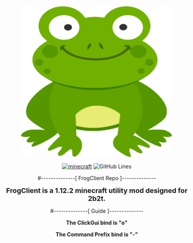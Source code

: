 <center><img src="src/main/resources/frog.png" alt="frog" width="400" height="400"/>  

[![minecraft](https://img.shields.io/badge/Minecraft-1.12.2-blueviolet.svg)](https://files.minecraftforge.net/net/minecraftforge/forge/index_1.12.2.html)
![GitHub Lines](https://img.shields.io/tokei/lines/github/FrogDog56/FrogClient?color=limegreen)

#--------------[ FrogClient Repo ]--------------

<b><font size=+1>FrogClient is a 1.12.2 minecraft utility mod designed for 2b2t.</font></b>
  
#--------------[ Guide ]--------------
  
<b>The ClickGui bind is "o"</b>
  
<b>The Command Prefix bind is "-"</b>
  
</center>
